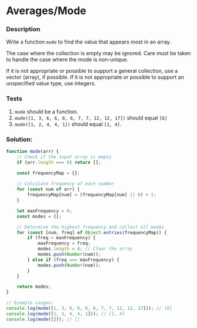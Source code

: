# Averages/Mode

### Description 

Write a function `mode` to find the value that appears most in an array.

The case where the collection is empty may be ignored. Care must be taken to handle the case where the mode is non-unique.

If it is not appropriate or possible to support a general collection, use a vector (array), if possible. If it is not appropriate or possible to support an unspecified value type, use integers.

### Tests

1. `mode` should be a function.
2. `mode([1, 3, 6, 6, 6, 6, 7, 7, 12, 12, 17])` should equal `[6]`
3. `mode([1, 2, 4, 4, 1])` should equal `[1, 4]`.

### Solution:

```javascript
function mode(arr) {
    // Check if the input array is empty
    if (arr.length === 0) return [];

    const frequencyMap = {};
    
    // Calculate frequency of each number
    for (const num of arr) {
        frequencyMap[num] = (frequencyMap[num] || 0) + 1;
    }

    let maxFrequency = 0;
    const modes = [];

    // Determine the highest frequency and collect all modes
    for (const [num, freq] of Object.entries(frequencyMap)) {
        if (freq > maxFrequency) {
            maxFrequency = freq;
            modes.length = 0; // Clear the array
            modes.push(Number(num));
        } else if (freq === maxFrequency) {
            modes.push(Number(num));
        }
    }

    return modes;
}

// Example usages:
console.log(mode([1, 3, 6, 6, 6, 6, 7, 7, 12, 12, 17])); // [6]
console.log(mode([1, 2, 4, 4, 1])); // [1, 4]
console.log(mode([])); // []
```